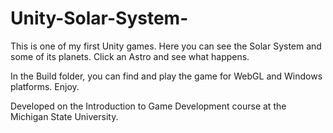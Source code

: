 # Unity-Solar-System-

This is one of my first Unity games. Here you can see the Solar System and some of its planets. Click an Astro and see what happens.

In the Build folder, you can find and play the game for WebGL and Windows platforms. Enjoy.


Developed on the Introduction to Game Development course at the Michigan State University.
